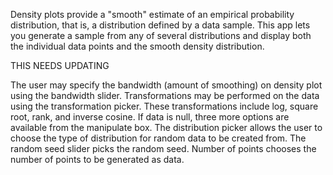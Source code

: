 Density plots provide a "smooth" estimate of an empirical probability distribution, that is, a distribution defined by a data sample.  This app lets you generate a sample from any of several distributions and display both the individual data points and the smooth density distribution.

THIS NEEDS UPDATING

The user may specify the bandwidth (amount of smoothing) on density plot
using the bandwidth slider. Transformations may be performed on the data
using the transformation picker. These transformations include log, square
root, rank, and inverse cosine. If data is null, three more options are
available from the manipulate box. The distribution picker allows the user
to choose the type of distribution for random data to be created from. The
random seed slider picks the random seed. Number of points chooses the
number of points to be generated as data.